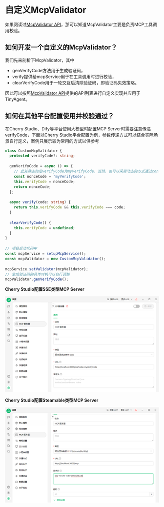 # 自定义McpValidator

如果阅读过[McpValidator API](https://github.com/opentiny/tiny-agent/blob/main/docs/src/api/mcp/mcp-service/mcp-validator.md)，那可以知道McpValidator主要是负责MCP工具调用校验。

## 如何开发一个自定义的McpValidator？

我们先来剖析下McpValidator，其中

- genVerifyCode方法用于生成验证码，
- verify提供给mcpService用于在工具调用时进行校验，
- clearVerifyCode用于一轮交互后清除验证码，即验证码失效策略。

因此可以按照[McpValidator API](https://github.com/opentiny/tiny-agent/blob/main/docs/src/api/mcp/mcp-service/mcp-validator.md)提供的API列表进行自定义实现并应用于TinyAgent。

## 如何在其他平台配置使用并校验通过？

在Cherry Studio、Dify等平台使用大模型时配置MCP Server时需要注意传递verifyCode，下面以Cherry Studio平台配置为例，参数传递方式可以结合实际场景自行定义，案例只展示较为常用的方式以供参考

```typescript
class CustomMcpValidator {
  protected verifyCode?: string;

  genVerifyCode = async () => {
    // 此处静态约定verifyCode为myVerifyCode，当然，也可以采用动态的方式通过console.log在控制台获取到
    const nonceCode = 'myVerifyCode';
    this.verifyCode = nonceCode;
    return nonceCode;
  };

  async verify(code: string) {
    return this.verifyCode && this.verifyCode === code;
  }

  clearVerifyCode() {
    this.verifyCode = undefined;
  }
}

// 项目启动代码中
const mcpService = setupMcpService();
const mcpValidator = new CustomMcpValidator();

mcpService.setValidator(mcpValidator);
// 生成验证码的具体时机可以自行调整
mcpValidator.genVerifyCode();
```

**Cherry Studio配置SSE类型MCP Server**

![Alt text](../public/cherry-sse.png)

**Cherry Studio配置Steamable类型MCP Server**

![Alt text](../public/cherry-streamable.png)
